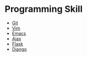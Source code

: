 Programming Skill
===

* [Git](Git.md)
* [Vim](Vim.md)
* [Emacs](Emacs.md)
* [Ajax](Ajax.md)
* [Flask](Flask.md)
* [Django](Django.md)

